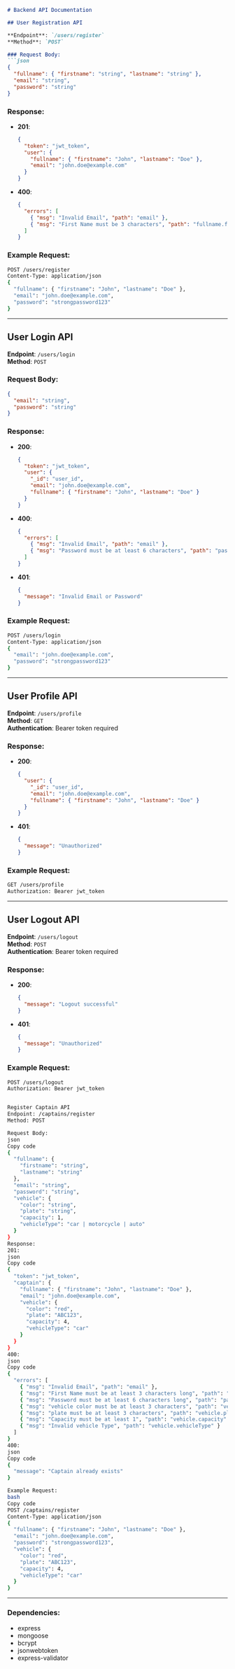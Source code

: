```markdown
# Backend API Documentation

## User Registration API

**Endpoint**: `/users/register`  
**Method**: `POST`

### Request Body:
```json
{
  "fullname": { "firstname": "string", "lastname": "string" },
  "email": "string",
  "password": "string"
}
```

### Response:
- **201**: 
  ```json
  {
    "token": "jwt_token",
    "user": {
      "fullname": { "firstname": "John", "lastname": "Doe" },
      "email": "john.doe@example.com"
    }
  }
  ```
- **400**: 
  ```json
  {
    "errors": [
      { "msg": "Invalid Email", "path": "email" },
      { "msg": "First Name must be 3 characters", "path": "fullname.firstname" }
    ]
  }
  ```

### Example Request:
```bash
POST /users/register
Content-Type: application/json
{
  "fullname": { "firstname": "John", "lastname": "Doe" },
  "email": "john.doe@example.com",
  "password": "strongpassword123"
}
```

---

## User Login API

**Endpoint**: `/users/login`  
**Method**: `POST`

### Request Body:
```json
{
  "email": "string",
  "password": "string"
}
```

### Response:
- **200**: 
  ```json
  {
    "token": "jwt_token",
    "user": {
      "_id": "user_id",
      "email": "john.doe@example.com",
      "fullname": { "firstname": "John", "lastname": "Doe" }
    }
  }
  ```
- **400**: 
  ```json
  {
    "errors": [
      { "msg": "Invalid Email", "path": "email" },
      { "msg": "Password must be at least 6 characters", "path": "password" }
    ]
  }
  ```
- **401**: 
  ```json
  {
    "message": "Invalid Email or Password"
  }
  ```

### Example Request:
```bash
POST /users/login
Content-Type: application/json
{
  "email": "john.doe@example.com",
  "password": "strongpassword123"
}
```

---

## User Profile API

**Endpoint**: `/users/profile`  
**Method**: `GET`  
**Authentication**: Bearer token required

### Response:
- **200**: 
  ```json
  {
    "user": {
      "_id": "user_id",
      "email": "john.doe@example.com",
      "fullname": { "firstname": "John", "lastname": "Doe" }
    }
  }
  ```
- **401**: 
  ```json
  {
    "message": "Unauthorized"
  }
  ```

### Example Request:
```bash
GET /users/profile
Authorization: Bearer jwt_token
```

---

## User Logout API

**Endpoint**: `/users/logout`  
**Method**: `POST`  
**Authentication**: Bearer token required

### Response:
- **200**: 
  ```json
  {
    "message": "Logout successful"
  }
  ```
- **401**: 
  ```json
  {
    "message": "Unauthorized"
  }
  ```

### Example Request:
```bash
POST /users/logout
Authorization: Bearer jwt_token


Register Captain API
Endpoint: /captains/register
Method: POST

Request Body:
json
Copy code
{
  "fullname": { 
    "firstname": "string", 
    "lastname": "string" 
  },
  "email": "string",
  "password": "string",
  "vehicle": {
    "color": "string",
    "plate": "string",
    "capacity": 1,
    "vehicleType": "car | motorcycle | auto"
  }
}
Response:
201:
json
Copy code
{
  "token": "jwt_token",
  "captain": {
    "fullname": { "firstname": "John", "lastname": "Doe" },
    "email": "john.doe@example.com",
    "vehicle": {
      "color": "red",
      "plate": "ABC123",
      "capacity": 4,
      "vehicleType": "car"
    }
  }
}
400:
json
Copy code
{
  "errors": [
    { "msg": "Invalid Email", "path": "email" },
    { "msg": "First Name must be at least 3 characters long", "path": "fullname.firstname" },
    { "msg": "Password must be at least 6 characters long", "path": "password" },
    { "msg": "vehicle color must be at least 3 characters", "path": "vehicle.color" },
    { "msg": "plate must be at least 3 characters", "path": "vehicle.plate" },
    { "msg": "Capacity must be at least 1", "path": "vehicle.capacity" },
    { "msg": "Invalid vehicle Type", "path": "vehicle.vehicleType" }
  ]
}
400:
json
Copy code
{
  "message": "Captain already exists"
}

Example Request:
bash
Copy code
POST /captains/register
Content-Type: application/json
{
  "fullname": { "firstname": "John", "lastname": "Doe" },
  "email": "john.doe@example.com",
  "password": "strongpassword123",
  "vehicle": {
    "color": "red",
    "plate": "ABC123",
    "capacity": 4,
    "vehicleType": "car"
  }
}
```
---

### Dependencies:
- express
- mongoose
- bcrypt
- jsonwebtoken
- express-validator
```

